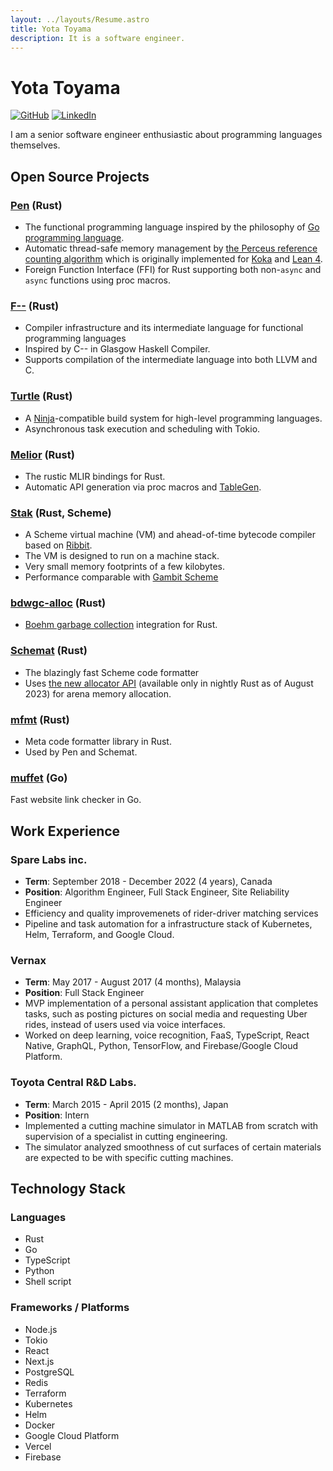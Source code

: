 ```yaml
---
layout: ../layouts/Resume.astro
title: Yota Toyama
description: It is a software engineer.
---
```


# Yota Toyama

[![GitHub](https://img.shields.io/badge/github-raviqqe-red.svg?style=flat-square)](https://github.com/raviqqe)
[![LinkedIn](https://img.shields.io/badge/linkedin-yota-blue.svg?style=flat-square)](https://www.linkedin.com/in/yota-toyama-29b313bb/)

I am a senior software engineer enthusiastic about programming languages themselves.

## Open Source Projects

### [Pen](https://github.com/pen-lang/pen) (Rust)

- The functional programming language inspired by the philosophy of [Go programming language](https://go.dev/).
- Automatic thread-safe memory management by [the Perceus reference counting algorithm](https://www.microsoft.com/en-us/research/uploads/prod/2020/11/perceus-tr-v1.pdf) which is originally implemented for [Koka](https://github.com/koka-lang/koka) and [Lean 4](https://github.com/leanprover/lean4).
- Foreign Function Interface (FFI) for Rust supporting both non-`async` and `async` functions using proc macros.

### [F\-\-](https://github.com/raviqqe/fmm) (Rust)

- Compiler infrastructure and its intermediate language for functional programming languages
- Inspired by C-- in Glasgow Haskell Compiler.
- Supports compilation of the intermediate language into both LLVM and C.

### [Turtle](https://github.com/raviqqe/turtle-build) (Rust)

- A [Ninja](https://ninja-build.org/)-compatible build system for high-level programming languages.
- Asynchronous task execution and scheduling with Tokio.

### [Melior](https://github.com/raviqqe/melior) (Rust)

- The rustic MLIR bindings for Rust.
- Automatic API generation via proc macros and [TableGen](https://llvm.org/docs/TableGen/).

### [Stak](https://github.com/raviqqe/stak) (Rust, Scheme)

- A Scheme virtual machine (VM) and ahead-of-time bytecode compiler based on [Ribbit](https://github.com/udem-dlteam/ribbit/tree/main).
- The VM is designed to run on a machine stack.
- Very small memory footprints of a few kilobytes.
- Performance comparable with [Gambit Scheme](http://gambitscheme.org/)

### [bdwgc-alloc](https://github.com/raviqqe/bdwgc-alloc) (Rust)

- [Boehm garbage collection](https://github.com/ivmai/bdwgc) integration for Rust.

### [Schemat](https://github.com/raviqqe/schemat) (Rust)

- The blazingly fast Scheme code formatter
- Uses [the new allocator API](https://doc.rust-lang.org/std/alloc/trait.Allocator.html) (available only in nightly Rust as of August 2023) for arena memory allocation.

### [mfmt](https://github.com/raviqqe/mfmt) (Rust)

- Meta code formatter library in Rust.
- Used by Pen and Schemat.

### [muffet](https://github.com/raviqqe/muffet) (Go)

Fast website link checker in Go.

## Work Experience

### Spare Labs inc.

- **Term**: September 2018 - December 2022 (4 years), Canada
- **Position**: Algorithm Engineer, Full Stack Engineer, Site Reliability Engineer
- Efficiency and quality improvemenets of rider-driver matching services
- Pipeline and task automation for a infrastructure stack of Kubernetes, Helm, Terraform, and Google Cloud.

### Vernax

- **Term**: May 2017 - August 2017 (4 months), Malaysia
- **Position**: Full Stack Engineer
- MVP implementation of a personal assistant application that completes tasks, such as posting pictures on social media and requesting Uber rides, instead of users used via voice interfaces.
- Worked on deep learning, voice recognition, FaaS, TypeScript, React Native, GraphQL, Python, TensorFlow, and Firebase/Google Cloud Platform.

### Toyota Central R&D Labs.

- **Term**: March 2015 - April 2015 (2 months), Japan
- **Position**: Intern
- Implemented a cutting machine simulator in MATLAB from scratch with supervision of a specialist in cutting engineering.
- The simulator analyzed smoothness of cut surfaces of certain materials are expected to be with specific cutting machines.

## Technology Stack

### Languages

- Rust
- Go
- TypeScript
- Python
- Shell script

### Frameworks / Platforms

- Node.js
- Tokio
- React
- Next.js
- PostgreSQL
- Redis
- Terraform
- Kubernetes
- Helm
- Docker
- Google Cloud Platform
- Vercel
- Firebase
